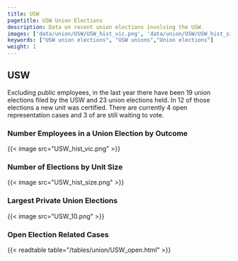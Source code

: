 ```yaml
---
title: USW
pagetitle: USW Union Elections
description: Data on recent union elections involving the USW.
images: ['data/union/USW/USW_hist_vic.png', 'data/union/USW/USW_hist_size.png', 'data/union/USW/USW_10.png']
keywords: ["USW union elections", "USW unions","Union elections"]
weight: 1
---
```

##  USW

Excluding public employees, in the last year there have been 19 union elections filed by the USW and 23 union elections held. In 12 of those elections a new unit was certified. There are currently 4 open representation cases and 3 of are still waiting to vote.

### Number Employees in a Union Election by Outcome
{{< image src="USW_hist_vic.png" >}}

### Number of Elections by Unit Size
{{< image src="USW_hist_size.png" >}}

### Largest Private Union Elections
{{< image src="USW_10.png" >}}

### Open Election Related Cases
{{< readtable table="/tables/union/USW_open.html" >}}


